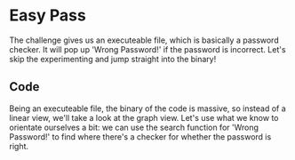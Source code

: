 # Easy Pass 
The challenge gives us an executeable file, which is basically a password checker. It will pop up 'Wrong Password!' 
if the password is incorrect. Let's skip the experimenting and jump straight into the binary!

## Code 
Being an executeable file, the binary of the code is massive, so instead of a linear view, we'll take a look at the graph view.
Let's use what we know to orientate ourselves a bit: we can use the search function for 'Wrong Password!' to find where there's 
a checker for whether the password is right. 